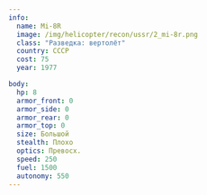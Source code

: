 ```yaml
---
info:
  name: Mi-8R
  image: /img/helicopter/recon/ussr/2_mi-8r.png
  class: "Разведка: вертолёт"
  country: СССР
  cost: 75
  year: 1977

body:
  hp: 8
  armor_front: 0
  armor_side: 0
  armor_rear: 0
  armor_top: 0
  size: Большой
  stealth: Плохо
  optics: Превосх.
  speed: 250
  fuel: 1500
  autonomy: 550
---
```

